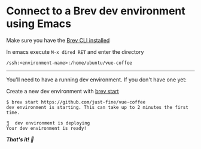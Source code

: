 # Connect to a Brev dev environment using Emacs

Make sure you have the [Brev CLI installed](/)

In emacs execute `M-x dired RET` and enter the directory

```
/ssh:<environment-name>:/home/ubuntu/vue-coffee
```


---

You'll need to have a running dev environment. If you don't have one yet:

Create a new dev environment with [brev start](/reference/brev-cli/#start)
```shell
$ brev start https://github.com/just-fine/vue-coffee
dev environment is starting. This can take up to 2 minutes the first time.

⣻  dev environment is deploying
Your dev environment is ready!

```

***That's it! 🤙***
